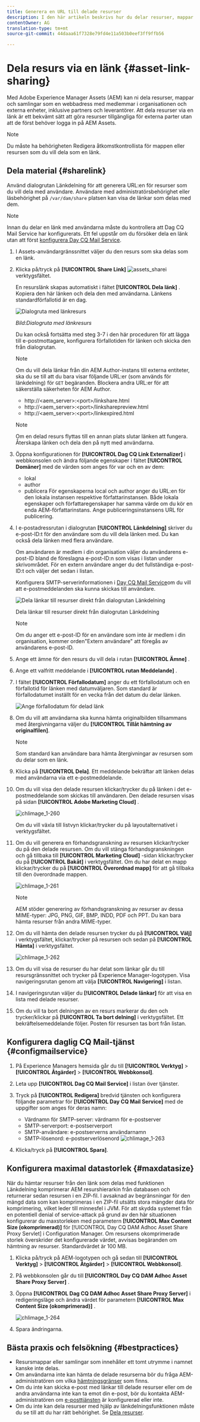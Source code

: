 ```yaml
---
title: Generera en URL till delade resurser
description: I den här artikeln beskrivs hur du delar resurser, mappar och samlingar i AEM Resurser som en URL till externa parter.
contentOwner: AG
translation-type: tm+mt
source-git-commit: 44daaa61f7328e79fd4e11a503b0eef3ff9ffb56

---
```



# Dela resurs via en länk {#asset-link-sharing}

Med Adobe Experience Manager Assets (AEM) kan ni dela resurser, mappar och samlingar som en webbadress med medlemmar i organisationen och externa enheter, inklusive partners och leverantörer. Att dela resurser via en länk är ett bekvämt sätt att göra resurser tillgängliga för externa parter utan att de först behöver logga in på AEM Assets.

>[!NOTE]
>
>Du måste ha behörigheten Redigera åtkomstkontrollista för mappen eller resursen som du vill dela som en länk.

## Dela material {#sharelink}

Använd dialogrutan Länkdelning för att generera URL:en för resurser som du vill dela med användare. Användare med administratörsbehörighet eller läsbehörighet på `/var/dam/share` platsen kan visa de länkar som delas med dem.

>[!NOTE]
>
>Innan du delar en länk med användarna måste du kontrollera att Dag CQ Mail Service har konfigurerats. Ett fel uppstår om du försöker dela en länk utan att först [konfigurera Day CQ Mail Service](/help/assets/link-sharing.md#configmailservice).

1. I Assets-användargränssnittet väljer du den resurs som ska delas som en länk.
1. Klicka på/tryck på **[!UICONTROL Share Link]** ![assets_share](assets/assets_share.png)i verktygsfältet.

   En resurslänk skapas automatiskt i fältet **[!UICONTROL Dela länk]** . Kopiera den här länken och dela den med användarna. Länkens standardförfallotid är en dag.

   ![Dialogruta med länkresurs](assets/Link-sharing-dialog-box.png)

   *Bild:Dialogruta med länkresurs*

   Du kan också fortsätta med steg 3-7 i den här proceduren för att lägga till e-postmottagare, konfigurera förfallotiden för länken och skicka den från dialogrutan.

   >[!NOTE]
   >
   >Om du vill dela länkar från din AEM Author-instans till externa entiteter, ska du se till att du bara visar följande URL:er (som används för länkdelning) för `GET` begäranden. Blockera andra URL:er för att säkerställa säkerheten för AEM Author.
   >
   >* http://&lt;aem_server>:&lt;port>/linkshare.html
   * http://&lt;aem_server>:&lt;port>/linksharepreview.html
   * http://&lt;aem_server>:&lt;port>/linkexpired.html


   >[!NOTE]
   Om en delad resurs flyttas till en annan plats slutar länken att fungera. Återskapa länken och dela den på nytt med användarna.

1. Öppna konfigurationen för **[!UICONTROL Dag CQ Link Externalizer]** i webbkonsolen och ändra följande egenskaper i fältet **[!UICONTROL Domäner]** med de värden som anges för var och en av dem:

   * lokal
   * author
   * publicera
   För egenskaperna local och author anger du URL:en för den lokala instansen respektive författarinstansen. Både lokala egenskaper och författaregenskaper har samma värde om du kör en enda AEM-författarinstans. Ange publiceringsinstansens URL för publicering.

1. I e-postadressrutan i dialogrutan **[!UICONTROL Länkdelning]** skriver du e-post-ID:t för den användare som du vill dela länken med. Du kan också dela länken med flera användare.

   Om användaren är medlem i din organisation väljer du användarens e-post-ID bland de föreslagna e-post-ID:n som visas i listan under skrivområdet. För en extern användare anger du det fullständiga e-post-ID:t och väljer det sedan i listan.

   Konfigurera SMTP-serverinformationen i [Day CQ Mail Service](#configmailservice)om du vill att e-postmeddelanden ska kunna skickas till användare.

   ![Dela länkar till resurser direkt från dialogrutan Länkdelning](assets/Asset-Sharing-LinkShareDialog.png)

   Dela länkar till resurser direkt från dialogrutan Länkdelning

   >[!NOTE]
   Om du anger ett e-post-ID för en användare som inte är medlem i din organisation, kommer orden&quot;Extern användare&quot; att föregås av användarens e-post-ID.

1. Ange ett ämne för den resurs du vill dela i rutan **[!UICONTROL Ämne]** .
1. Ange ett valfritt meddelande i **[!UICONTROL rutan Meddelande]** .
1. I fältet **[!UICONTROL Förfallodatum]** anger du ett förfallodatum och en förfallotid för länken med datumväljaren. Som standard är förfallodatumet inställt för en vecka från det datum du delar länken.

   ![Ange förfallodatum för delad länk](assets/Set-shared-link-expiration.png)

1. Om du vill att användarna ska kunna hämta originalbilden tillsammans med återgivningarna väljer du **[!UICONTROL Tillåt hämtning av originalfilen]**.

   >[!NOTE]
   Som standard kan användare bara hämta återgivningar av resursen som du delar som en länk.

1. Klicka på **[!UICONTROL Dela]**. Ett meddelande bekräftar att länken delas med användarna via ett e-postmeddelande.
1. Om du vill visa den delade resursen klickar/trycker du på länken i det e-postmeddelande som skickas till användaren. Den delade resursen visas på sidan **[!UICONTROL Adobe Marketing Cloud]** .

   ![chlimage_1-260](assets/chlimage_1-545.png)

   Om du vill växla till listvyn klickar/trycker du på layoutalternativet i verktygsfältet.

1. Om du vill generera en förhandsgranskning av resursen klickar/trycker du på den delade resursen. Om du vill stänga förhandsgranskningen och gå tillbaka till **[!UICONTROL Marketing Cloud]** -sidan klickar/trycker du på **[!UICONTROL Bakåt]** i verktygsfältet. Om du har delat en mapp klickar/trycker du på **[!UICONTROL Överordnad mapp]** för att gå tillbaka till den överordnade mappen.

   ![chlimage_1-261](assets/chlimage_1-546.png)

   >[!NOTE]
   AEM stöder generering av förhandsgranskning av resurser av dessa MIME-typer: JPG, PNG, GIF, BMP, INDD, PDF och PPT. Du kan bara hämta resurser från andra MIME-typer.

1. Om du vill hämta den delade resursen trycker du på **[!UICONTROL Välj]** i verktygsfältet, klickar/trycker på resursen och sedan på **[!UICONTROL Hämta]** i verktygsfältet.

   ![chlimage_1-262](assets/chlimage_1-547.png)

1. Om du vill visa de resurser du har delat som länkar går du till resursgränssnittet och trycker på Experience Manager-logotypen. Visa navigeringsrutan genom att välja **[!UICONTROL Navigering]** i listan.
1. I navigeringsrutan väljer du **[!UICONTROL Delade länkar]** för att visa en lista med delade resurser.
1. Om du vill ta bort delningen av en resurs markerar du den och trycker/klickar på **[!UICONTROL Ta bort delning]** i verktygsfältet. Ett bekräftelsemeddelande följer. Posten för resursen tas bort från listan.

## Konfigurera daglig CQ Mail-tjänst {#configmailservice}

1. På Experience Managers hemsida går du till **[!UICONTROL Verktyg]** > **[!UICONTROL Åtgärder]** > **[!UICONTROL Webbkonsol]**.
1. Leta upp **[!UICONTROL Dag CQ Mail Service]** i listan över tjänster.
1. Tryck på **[!UICONTROL Redigera]** bredvid tjänsten och konfigurera följande parametrar för **[!UICONTROL Day CQ Mail Service]** med de uppgifter som anges för deras namn:

   * Värdnamn för SMTP-server: värdnamn för e-postserver
   * SMTP-serverport: e-postserverport
   * SMTP-användare: e-postserverns användarnamn
   * SMTP-lösenord: e-postserverlösenord
   ![chlimage_1-263](assets/chlimage_1-548.png)

1. Klicka/tryck på **[!UICONTROL Spara]**.

## Konfigurera maximal datastorlek {#maxdatasize}

När du hämtar resurser från den länk som delas med funktionen Länkdelning komprimerar AEM resurshierarkin från databasen och returnerar sedan resursen i en ZIP-fil. I avsaknad av begränsningar för den mängd data som kan komprimeras i en ZIP-fil utsätts stora mängder data för komprimering, vilket leder till minnesfel i JVM. För att skydda systemet från en potentiell denial of service-attack på grund av den här situationen konfigurerar du maxstorleken med parametern **[!UICONTROL Max Content Size (okomprimerad)]** för [!UICONTROL Day CQ DAM Adhoc Asset Share Proxy Servlet] i Configuration Manager. Om resursens okomprimerade storlek överskrider det konfigurerade värdet, avvisas begäranden om hämtning av resurser. Standardvärdet är 100 MB.

1. Klicka på/tryck på AEM-logotypen och gå sedan till **[!UICONTROL Verktyg]** > **[!UICONTROL Åtgärder]** > **[!UICONTROL Webbkonsol]**.
1. På webbkonsolen går du till **[!UICONTROL Day CQ DAM Adhoc Asset Share Proxy Server]** .
1. Öppna **[!UICONTROL Dag CQ DAM Adhoc Asset Share Proxy Server]** i redigeringsläge och ändra värdet för parametern **[!UICONTROL Max Content Size (okomprimerad)]** .

   ![chlimage_1-264](assets/chlimage_1-549.png)

1. Spara ändringarna.

## Bästa praxis och felsökning {#bestpractices}

* Resursmappar eller samlingar som innehåller ett tomt utrymme i namnet kanske inte delas.
* Om användarna inte kan hämta de delade resurserna bör du fråga AEM-administratören om vilka [hämtningsgränser](#maxdatasize) som finns.
* Om du inte kan skicka e-post med länkar till delade resurser eller om de andra användarna inte kan ta emot din e-post, bör du kontakta AEM-administratören om [e-posttjänsten](#configmailservice) är konfigurerad eller inte.
* Om du inte kan dela resurser med hjälp av länkdelningsfunktionen måste du se till att du har rätt behörighet. Se [Dela resurser](#sharelink).
